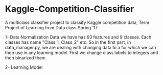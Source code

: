 # Kaggle-Competition-Classifier
A multiclass classifier project to classify Kaggle competition data, Term Project of Learning from Data class Spring '17

1- Data Normalization
Data we have has 93 features and 9 classes. Each classes has name "Class_1, Class_2" etc. So in the first part,
in data_manager.py, we are dealing with changing data to a for which we can then use in any learning model. First we change
class labels to integers and then binarized them.

2- Learning Model